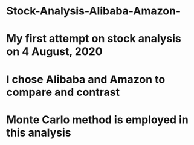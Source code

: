 # Stock-Analysis-Alibaba-Amazon-
# My first attempt on stock analysis on 4 August, 2020
# I chose Alibaba and Amazon to compare and contrast
# Monte Carlo method is employed in this analysis
